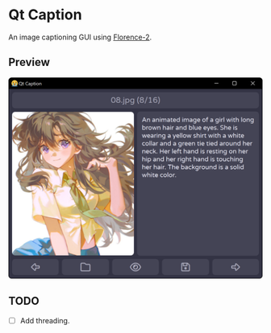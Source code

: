 # Qt Caption
An image captioning GUI using [Florence-2](https://huggingface.co/collections/microsoft/florence-6669f44df0d87d9c3bfb76de).

## Preview
![Preview](assets/preview.png)

## TODO
- [ ] Add threading.
